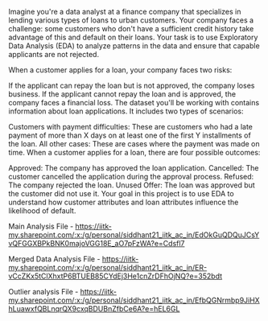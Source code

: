 Imagine you're a data analyst at a finance company that specializes in lending various types of loans to urban customers. Your company faces a challenge: some customers who don't have a sufficient credit history take advantage of this and default on their loans. Your task is to use Exploratory Data Analysis (EDA) to analyze patterns in the data and ensure that capable applicants are not rejected.

When a customer applies for a loan, your company faces two risks:

If the applicant can repay the loan but is not approved, the company loses business.
If the applicant cannot repay the loan and is approved, the company faces a financial loss.
The dataset you'll be working with contains information about loan applications. It includes two types of scenarios:

Customers with payment difficulties: These are customers who had a late payment of more than X days on at least one of the first Y installments of the loan.
All other cases: These are cases where the payment was made on time.
When a customer applies for a loan, there are four possible outcomes:

Approved: The company has approved the loan application.
Cancelled: The customer cancelled the application during the approval process.
Refused: The company rejected the loan.
Unused Offer: The loan was approved but the customer did not use it.
Your goal in this project is to use EDA to understand how customer attributes and loan attributes influence the likelihood of default.

Main Analysis File - https://iitk-my.sharepoint.com/:x:/g/personal/siddhant21_iitk_ac_in/EdOkGuQDQuJCsYvQFGGXBPkBNK0majoVGG18E_aO7pFzWA?e=Cdsfl7

Merged Data Analysis File - https://iitk-my.sharepoint.com/:x:/g/personal/siddhant21_iitk_ac_in/ER-vCcZKx5tClXhxtP6BTUEB85CYdEj3He1cnZrDFhOjNQ?e=352bdt

Outlier analysis File - https://iitk-my.sharepoint.com/:x:/g/personal/siddhant21_iitk_ac_in/EfbQGNrmbp9JiHXhLuawxfQBLnqrQX9cxqBDUBnZfbCe6A?e=hEL6GL
